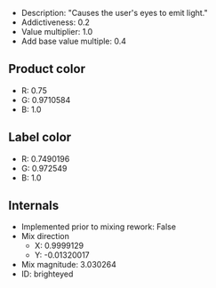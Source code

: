 - Description: "Causes the user's eyes to emit light."
- Addictiveness: 0.2
- Value multiplier: 1.0
- Add base value multiple: 0.4
## Product color
- R: 0.75
- G: 0.9710584
- B: 1.0
## Label color
- R: 0.7490196
- G: 0.972549
- B: 1.0
## Internals
- Implemented prior to mixing rework: False
- Mix direction
    - X: 0.9999129
    - Y: -0.01320017
- Mix magnitude: 3.030264
- ID: brighteyed